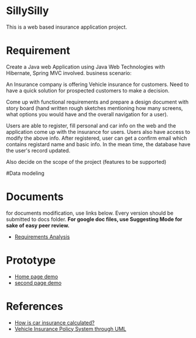 # SillySilly
This is a web based insurance application project. 




# Requirement
Create a Java web Application using Java Web Technologies with Hibernate, Spring MVC involved.
business scenario:

An Insurance company is offering Vehicle insurance for customers. Need to have a quick solution for prospected customers to make a decision.

Come up with functional requirements and prepare a design document with story board (hand written rough sketches mentioning how many screens, what options you would have and the overall navigation for a user).

Users are able to register, fill personal and car info on the web and the application come up with the insurance for users. Users also have access to modify the above info. After registered, user can get a confirm email which contains registard name and basic info. In the mean time, the database have the user's record updated.

Also decide on the scope of the project (features to be supported)

#Data modeling


# Documents
for documents modification, use links below. Every version should be submitted to docs folder.
**For google doc files, use Suggesting Mode for sake of easy peer review.**
* [Requirements Analysis](http://bit.ly/1GEDB3u)

# Prototype
* [Home page demo](http://sillysilly.webflow.io/)
* [second page demo](http://sillysilly1.webflow.io/)

# References
* [How is car insurance calculated?](http://bit.ly/1GCLynH)
* [Vehicle Insurance Policy System through UML](http://bit.ly/1ISGVbL)
